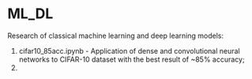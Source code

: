 # ML_DL
Research of classical machine learning and deep learning models:
1. cifar10_85acc.ipynb - Application of dense and convolutional neural networks to CIFAR-10 dataset with the best result of ~85% accuracy;
2. 
